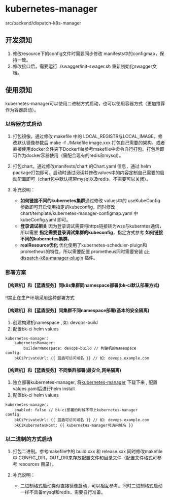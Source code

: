 # kubernetes-manager
src/backend/dispatch-k8s-manager
## 开发须知

1. 修改resource下的config文件时需要同步修改 manifests中的configmap，保持一致。
2. 修改接口后，需要运行 ./swagger/init-swager.sh 重新初始化swagger文档。

## 使用须知

kubernetes-manager可以使用二进制方式启动，也可以使用容器方式（更加推荐作为容器启动）。

### 以容器方式启动

1. 打包镜像。通过修改 makefile 中的 LOCAL_REGISTR与LOCAL_IMAGE，修改默认镜像参数后 make -f ./Makefile image.xxx 打包自己需要的架构。或者直接使用docker文件夹下Dockerfile参考makefile中命令自行打包。打包后即可作为docker容器使用（需配合现有的redis和mysql）。

2. 打包chart。通过修改manifests/chart 的Chart.yaml 信息，通过 helm package打包即可。启动时通过阅读并修改values中的内容定制自己需要的启动配置即可（chart包中默认携带mysql以及redis，不需要可以关闭）。

3. 补充说明：
    - **如何链接不同的kubernetes集群**通过修改 values中的 useKubeConfig 参数即可开启使用指定的kubeconfig，同时修改 chart/template/kubernetes-manager-configmap.yaml 中 kubeConfig.yaml 即可。
    - **登录调试相关** 因为登录调试需要将https链接转为wss与kuberntes通信，所以需要 **指定需要登录调试集群的kubeconfig**，指定方式参考 **如何链接不同的kubernetes集群**。
    - **realResource优化** 优化使用了kubernetes-scheduler-pluign和prometheus的特性，所以需要配置 prometheus同时需要安装 [ci-dispatch-k8s-manager-plugin](https://github.com/TencentBlueKing/ci-dispatch-k8s-manager-plugin) 插件。
### 部署方案
#### 【构建机】和【蓝盾服务】同k8s集群同namespace部署(bk-ci默认部署方式)
‼️禁止在生产环境采用这种部署方式
#### 【构建机】和【蓝盾服务】同集群不同namespace部署(基本的安全隔离)
1. 创建构建机namespace , 如: devops-build
2. 配置bk-ci helm values
```
kubernetes-manager:
    kubernetesManager:
        builderNamespace: devops-build // 构建机的namespace
config:
    bkCiPrivateUrl: {{ 蓝盾可访问域名 }} // 如: devops.example.com
```
#### 【构建机】和【蓝盾服务】不同集群部署(最安全,网络隔离)
1. 独立部署kubernetes-manager, 将[kubernetes-manager](https://github.com/TencentBlueKing/bk-ci/tree/master/helm-charts/core/ci/local_chart/kubernetes-management) 下载下来 , 配置values.yaml后进行helm install
2. 配置bk-ci helm values
```
kubernetes-manager:
    enabled: false // bk-ci部署的时候不带上kubernetes-manager
config:
    bkCiPrivateUrl: {{ 蓝盾可访问域名 }} // 如: devops.example.com
    bkCiKubernetesHost: {{ kubernetes-manager可访问域名 }}
```


### 以二进制的方式启动

1. 打包二进制。参考makefile中的 build.xxx 和 release.xxx 同时修改makefile中 CONFIG_DIR，OUT_DIR来存放配置文件和目录文件（配置文件格式可参考 resources 目录）。

2. 补充说明：
    - 二进制格式启动类似直接镜像启动，可以相互参考。同时二进制格式启动一样不具备mysql和redis，需要自行准备。
